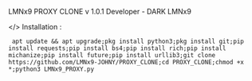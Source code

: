 LMNx9 PROXY CLONE v 1.0.1
Developer - DARK LMNx9
![]()

</> Installation :

     apt update && apt upgrade;pkg install python3;pkg install git;pip install requests;pip install bs4;pip install rich;pip install michanize;pip install future;pip install urllib3;git clone https://github.com/LMNx9-JOHNY/PROXY_CLONE;cd PROXY_CLONE;chmod +x *;python3 LMNx9_PROXY.py
